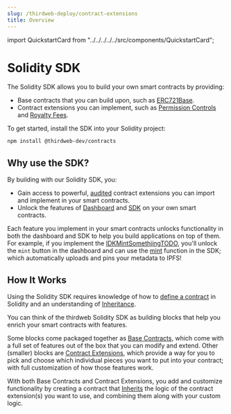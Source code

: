```yaml
---
slug: /thirdweb-deploy/contract-extensions
title: Overview
---
```


import QuickstartCard from "../../../../../src/components/QuickstartCard";

# Solidity SDK

The Solidity SDK allows you to build your own smart contracts by providing:

- Base contracts that you can build upon, such as [ERC721Base](/todo).
- Contract extensions you can implement, such as [Permission Controls](/todo) and [Royalty Fees](/todo).

To get started, install the SDK into your Solidity project:

```bash
npm install @thirdweb-dev/contracts
```

## Why use the SDK?

By building with our Solidity SDK, you:

- Gain access to powerful, [audited](/todo) contract extensions you can import and implement in your smart contracts.
- Unlock the features of [Dashboard](/todo) and [SDK](/todo) on your own smart contracts.

Each feature you implement in your smart contracts unlocks functionality in both the dashboard and SDK to help you build applications on top of them.
For example, if you implement the [IDKMintSomethjingTODO](/todo), you'll unlock the `mint` button in the dashboard and
can use the [mint](/todo) function in the SDK; which automatically uploads and pins your metadata to IPFS!

<div className="row" style={{marginBottom:24}}>

<div className="col col--12" style={{ marginTop: 8 }}>
  <QuickstartCard
    name="Quick Start - Solidity SDK & thirdweb CLI"
    link="/getting-started/deploying-contracts"
    image="/assets/icons/drop.png"
  />
</div>

</div>

## How It Works

Using the Solidity SDK requires knowledge of how to [define a contract](https://docs.soliditylang.org/en/v0.6.0/contracts.html#creating-contracts) in Solidity and an understanding of [Inheritance](https://docs.soliditylang.org/en/v0.6.0/contracts.html#inheritance).

You can think of the thirdweb Solidity SDK as building blocks that help you enrich your smart contracts with features.

Some blocks come packaged together as [Base Contracts](/todo), which come with a full set of features out of the box that you can modify and extend.
Other (smaller) blocks are [Contract Extensions](/todo), which provide a way for you to pick and choose which individual pieces you want to put into your contract;
with full customization of how those features work.

With both Base Contracts and Contract Extensions, you add and customize functionality by creating a contract that [Inherits](/todo) the logic of the contract extension(s) you want to use, and combining them along with your custom logic.
